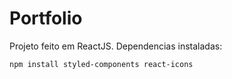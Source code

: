 # Portfolio
Projeto feito em ReactJS. Dependencias instaladas:
```
npm install styled-components react-icons
```

